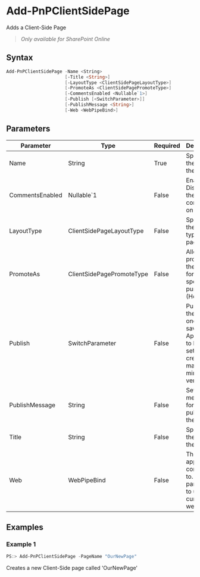# Add-PnPClientSidePage
Adds a Client-Side Page
>*Only available for SharePoint Online*
## Syntax
```powershell
Add-PnPClientSidePage -Name <String>
                      [-Title <String>]
                      [-LayoutType <ClientSidePageLayoutType>]
                      [-PromoteAs <ClientSidePagePromoteType>]
                      [-CommentsEnabled <Nullable`1>]
                      [-Publish [<SwitchParameter>]]
                      [-PublishMessage <String>]
                      [-Web <WebPipeBind>]
```


## Parameters
Parameter|Type|Required|Description
---------|----|--------|-----------
|Name|String|True|Specifies the name of the page.|
|CommentsEnabled|Nullable`1|False|Enables or Disables the comments on the page|
|LayoutType|ClientSidePageLayoutType|False|Specifies the layout type of the page.|
|PromoteAs|ClientSidePagePromoteType|False|Allows to promote the page for a specific purpose (HomePage | NewsPage)|
|Publish|SwitchParameter|False|Publishes the page once it is saved. Applicable to libraries set to create major and minor versions.|
|PublishMessage|String|False|Sets the message for publishing the page.|
|Title|String|False|Specifies the title of the page.|
|Web|WebPipeBind|False|The web to apply the command to. Omit this parameter to use the current web.|
## Examples

### Example 1
```powershell
PS:> Add-PnPClientSidePage -PageName "OurNewPage"
```
Creates a new Client-Side page called 'OurNewPage'
